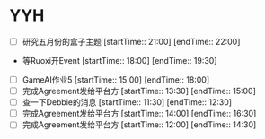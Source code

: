 # YYH
- [ ] 研究五月份的盒子主题 [startTime:: 21:00]  [endTime:: 22:00]
-  等Ruoxi开Event [startTime:: 18:00]  [endTime:: 19:30]
- [ ]  GameAI作业5 [startTime:: 15:00]  [endTime:: 18:00]
- [ ] 完成Agreement发给平台方 [startTime:: 13:30]  [endTime:: 15:00]
- [ ] 查一下Debbie的消息 [startTime:: 11:30]  [endTime:: 12:30]
- [ ] 完成Agreement发给平台方 [startTime:: 14:00]  [endTime:: 16:30]
- [ ] 完成Agreement发给平台方 [startTime:: 12:00]  [endTime:: 14:30]
